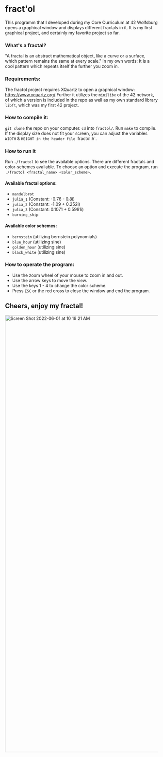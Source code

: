 # fract'ol

This programm that I developed during my Core Curriculum at 42 Wolfsburg opens a graphical 
window and displays different fractals in it.
It is my first graphical project, and certainly my favorite project so far. 

### What's a fractal?
"A fractal is an abstract mathematical object, like a curve or a surface, which pattern
remains the same at every scale." 
In my own words: It is a cool pattern which repeats itself the further you zoom in. 

### Requirements:
The fractol project requires XQuartz to open a graphical window: https://www.xquartz.org/ 
Further it utilizes the `minilibx` of the 42 network, of which a version is included in the repo as well as my own standard library `libft`, which was my first 42 project.

### How to compile it:
`git clone` the repo on your computer. 
`cd` into `fractol/`.
Run `make` to compile.
If the display size does not fit your screen, you can adjust the variables `WIDTH` & `HEIGHT in the header file `fractol.h`.

### How to run it
Run `./fractol` to see the available options. There are different fractals and color-schemes available.
To choose an option and execute the program, run `./fractol <fractal_name> <color_scheme>`.

#### Available fractal options:
- `mandelbrot`
- `julia_1`              (Constant: -0.76 - 0.8i)
- `julia_2`              (Constant: -1.09 + 0.252i)
- `julia_3`              (Constant: 0.1071 + 0.5991i)
- `burning_ship`

#### Available color schemes:
- `bernstein`            (utilizing bernstein polynomials)
- `blue_hour`            (utilizing sine)
- `golden_hour`          (utilizing sine)
- `black_white`          (utilizing sine)

### How to operate the program:
- Use the zoom wheel of your mouse to zoom in and out.
- Use the arrow keys to move the view.
- Use the keys 1 - 4 to change the color scheme.
- Press `ESC` or the red cross to close the window and end the program.

## Cheers, enjoy my fractal!
<img width="1438" alt="Screen Shot 2022-06-01 at 10 19 21 AM" src="https://user-images.githubusercontent.com/94458598/172220604-45d39151-49e7-4c16-9a92-ce93d33bc066.png">

